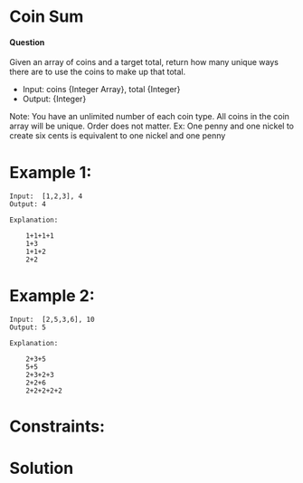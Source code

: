 # Coin Sum
 
#### Question
Given an array of coins and a target total, return how many unique ways there are to use the coins to make up that total.
*  Input:  coins {Integer Array}, total {Integer}
*  Output: {Integer}

Note: You have an unlimited number of each coin type. All coins in the coin array will be unique.
      Order does not matter. Ex: One penny and one nickel to create six cents is equivalent to one nickel and one penny

# Example 1:

```
Input:  [1,2,3], 4
Output: 4

Explanation:

	1+1+1+1
	1+3
	1+1+2
	2+2
 ```
 
# Example 2:

```
Input:  [2,5,3,6], 10
Output: 5

Explanation:

	2+3+5
	5+5
	2+3+2+3
	2+2+6
	2+2+2+2+2
```

# Constraints:

 
# Solution


